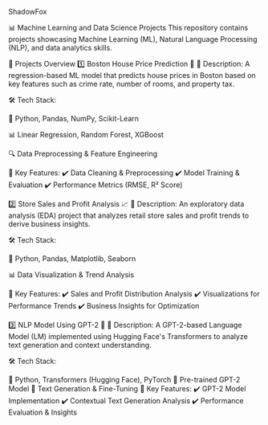 
ShadowFox

📊 Machine Learning and Data Science Projects
This repository contains projects showcasing Machine Learning (ML), Natural Language Processing (NLP), and data analytics skills.

🚀 Projects Overview
1️⃣ Boston House Price Prediction 🏡
📌 Description:
A regression-based ML model that predicts house prices in Boston based on key features such as crime rate, number of rooms, and property tax.

🛠 Tech Stack:

🐍 Python, Pandas, NumPy, Scikit-Learn

📊 Linear Regression, Random Forest, XGBoost

🔍 Data Preprocessing & Feature Engineering

🔹 Key Features:
✔️ Data Cleaning & Preprocessing
✔️ Model Training & Evaluation
✔️ Performance Metrics (RMSE, R² Score)


2️⃣ Store Sales and Profit Analysis 📈
📌 Description:
An exploratory data analysis (EDA) project that analyzes retail store sales and profit trends to derive business insights.

🛠 Tech Stack:

🐍 Python, Pandas, Matplotlib, Seaborn

📊 Data Visualization & Trend Analysis

🔹 Key Features:
✔️ Sales and Profit Distribution Analysis
✔️ Visualizations for Performance Trends
✔️ Business Insights for Optimization   


3️⃣ NLP Model Using GPT-2 🧠
📌 Description:
A GPT-2-based Language Model (LM) implemented using Hugging Face's Transformers to analyze text generation and context understanding.

🛠 Tech Stack:

🐍 Python, Transformers (Hugging Face), PyTorch
🤖 Pre-trained GPT-2 Model
📝 Text Generation & Fine-Tuning
🔹 Key Features:
✔️ GPT-2 Model Implementation
✔️ Contextual Text Generation Analysis
✔️ Performance Evaluation & Insights
